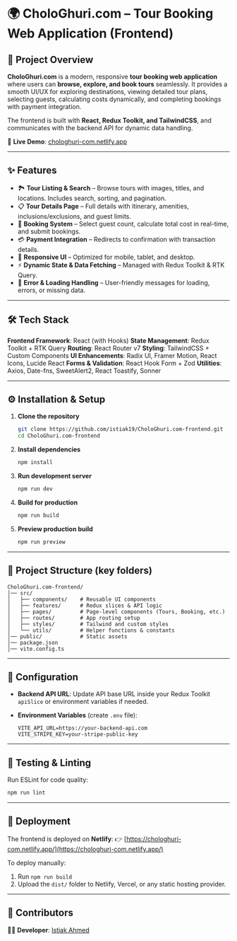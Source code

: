 # 🌍 CholoGhuri.com – Tour Booking Web Application (Frontend)

## 📖 Project Overview

**CholoGhuri.com** is a modern, responsive **tour booking web application** where users can **browse, explore, and book tours** seamlessly.
It provides a smooth UI/UX for exploring destinations, viewing detailed tour plans, selecting guests, calculating costs dynamically, and completing bookings with payment integration.

The frontend is built with **React, Redux Toolkit, and TailwindCSS**, and communicates with the backend API for dynamic data handling.

🔗 **Live Demo**: [chologhuri-com.netlify.app](https://chologhuri-com.netlify.app/)

---

## ✨ Features

* 🏞 **Tour Listing & Search** – Browse tours with images, titles, and locations. Includes search, sorting, and pagination.
* 📋 **Tour Details Page** – Full details with itinerary, amenities, inclusions/exclusions, and guest limits.
* 🎫 **Booking System** – Select guest count, calculate total cost in real-time, and submit bookings.
* 💳 **Payment Integration** – Redirects to confirmation with transaction details.
* 📱 **Responsive UI** – Optimized for mobile, tablet, and desktop.
* ⚡ **Dynamic State & Data Fetching** – Managed with Redux Toolkit & RTK Query.
* 🚨 **Error & Loading Handling** – User-friendly messages for loading, errors, or missing data.

---

## 🛠️ Tech Stack

**Frontend Framework**: React (with Hooks)
**State Management**: Redux Toolkit + RTK Query
**Routing**: React Router v7
**Styling**: TailwindCSS + Custom Components
**UI Enhancements**: Radix UI, Framer Motion, React Icons, Lucide React
**Forms & Validation**: React Hook Form + Zod
**Utilities**: Axios, Date-fns, SweetAlert2, React Toastify, Sonner

---

## ⚙️ Installation & Setup

1. **Clone the repository**

   ```bash
   git clone https://github.com/istiak19/CholoGhuri.com-frontend.git
   cd CholoGhuri.com-frontend
   ```

2. **Install dependencies**

   ```bash
   npm install
   ```

3. **Run development server**

   ```bash
   npm run dev
   ```

4. **Build for production**

   ```bash
   npm run build
   ```

5. **Preview production build**

   ```bash
   npm run preview
   ```

---

## 📂 Project Structure (key folders)

```
CholoGhuri.com-frontend/
│── src/
│   ├── components/    # Reusable UI components
│   ├── features/      # Redux slices & API logic
│   ├── pages/         # Page-level components (Tours, Booking, etc.)
│   ├── routes/        # App routing setup
│   ├── styles/        # Tailwind and custom styles
│   └── utils/         # Helper functions & constants
│── public/            # Static assets
│── package.json
│── vite.config.ts
```

---

## 🔧 Configuration

* **Backend API URL**: Update API base URL inside your Redux Toolkit `apiSlice` or environment variables if needed.
* **Environment Variables** (create `.env` file):

  ```env
  VITE_API_URL=https://your-backend-api.com
  VITE_STRIPE_KEY=your-stripe-public-key
  ```

---

## 🧪 Testing & Linting

Run ESLint for code quality:

```bash
npm run lint
```

---

## 🚀 Deployment

The frontend is deployed on **Netlify**:
👉 [https://chologhuri-com.netlify.app/](https://chologhuri-com.netlify.app/)

To deploy manually:

1. Run `npm run build`
2. Upload the `dist/` folder to Netlify, Vercel, or any static hosting provider.

---

## 🙌 Contributors

👨‍💻 **Developer**: [Istiak Ahmed](https://github.com/istiak19)